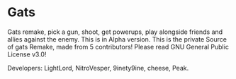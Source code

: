# Gats
Gats remake, pick a gun, shoot, get powerups, play alongside friends and allies against the enemy.
This is in Alpha version.
This is the private Source of gats Remake, made from 5 contributors!
Please read GNU General Public License v3.0!

Developers:
LightLord, NitroVesper, 9inety9ine, cheese, Peak.

